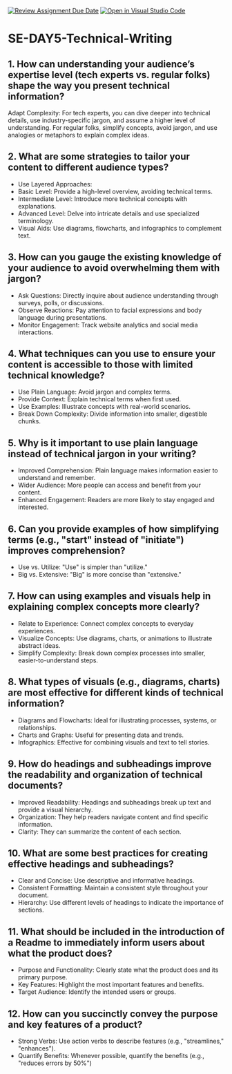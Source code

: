 [![Review Assignment Due Date](https://classroom.github.com/assets/deadline-readme-button-22041afd0340ce965d47ae6ef1cefeee28c7c493a6346c4f15d667ab976d596c.svg)](https://classroom.github.com/a/zsAR-pyY)
[![Open in Visual Studio Code](https://classroom.github.com/assets/open-in-vscode-2e0aaae1b6195c2367325f4f02e2d04e9abb55f0b24a779b69b11b9e10269abc.svg)](https://classroom.github.com/online_ide?assignment_repo_id=15643095&assignment_repo_type=AssignmentRepo)
# SE-DAY5-Technical-Writing
## 1. How can understanding your audience’s expertise level (tech experts vs. regular folks) shape the way you present technical information?
Adapt Complexity: For tech experts, you can dive deeper into technical details, use industry-specific jargon, and assume a higher level of understanding. For regular folks, simplify concepts, avoid jargon, and use analogies or metaphors to explain complex ideas.
## 2. What are some strategies to tailor your content to different audience types?
 * Use Layered Approaches:
 * Basic Level: Provide a high-level overview, avoiding technical terms.
 * Intermediate Level: Introduce more technical concepts with explanations.
 * Advanced Level: Delve into intricate details and use specialized terminology.
 * Visual Aids: Use diagrams, flowcharts, and infographics to complement text.
## 3. How can you gauge the existing knowledge of your audience to avoid overwhelming them with jargon?
 * Ask Questions: Directly inquire about audience understanding through surveys, polls, or discussions.
 * Observe Reactions: Pay attention to facial expressions and body language during presentations.
 * Monitor Engagement: Track website analytics and social media interactions.
## 4. What techniques can you use to ensure your content is accessible to those with limited technical knowledge?
 * Use Plain Language: Avoid jargon and complex terms.
 * Provide Context: Explain technical terms when first used.
 * Use Examples: Illustrate concepts with real-world scenarios.
 * Break Down Complexity: Divide information into smaller, digestible chunks.
## 5. Why is it important to use plain language instead of technical jargon in your writing?
 * Improved Comprehension: Plain language makes information easier to understand and remember.
 * Wider Audience: More people can access and benefit from your content.
 * Enhanced Engagement: Readers are more likely to stay engaged and interested.
## 6. Can you provide examples of how simplifying terms (e.g., "start" instead of "initiate") improves comprehension?
 * Use vs. Utilize: "Use" is simpler than "utilize."
 * Big vs. Extensive: "Big" is more concise than "extensive."
## 7. How can using examples and visuals help in explaining complex concepts more clearly?
* Relate to Experience: Connect complex concepts to everyday experiences.
 * Visualize Concepts: Use diagrams, charts, or animations to illustrate abstract ideas.
 * Simplify Complexity: Break down complex processes into smaller, easier-to-understand steps.
## 8. What types of visuals (e.g., diagrams, charts) are most effective for different kinds of technical information?
 * Diagrams and Flowcharts: Ideal for illustrating processes, systems, or relationships.
 * Charts and Graphs: Useful for presenting data and trends.
 * Infographics: Effective for combining visuals and text to tell stories.
## 9. How do headings and subheadings improve the readability and organization of technical documents?
 * Improved Readability: Headings and subheadings break up text and provide a visual hierarchy.
 * Organization: They help readers navigate content and find specific information.
 * Clarity: They can summarize the content of each section.
## 10. What are some best practices for creating effective headings and subheadings?
 * Clear and Concise: Use descriptive and informative headings.
 * Consistent Formatting: Maintain a consistent style throughout your document.
 * Hierarchy: Use different levels of headings to indicate the importance of sections.
## 11. What should be included in the introduction of a Readme to immediately inform users about what the product does?
 * Purpose and Functionality: Clearly state what the product does and its primary purpose.
 * Key Features: Highlight the most important features and benefits.
 * Target Audience: Identify the intended users or groups.
## 12. How can you succinctly convey the purpose and key features of a product?
 * Strong Verbs: Use action verbs to describe features (e.g., "streamlines," "enhances").
 * Quantify Benefits: Whenever possible, quantify the benefits (e.g., "reduces errors by 50%")
